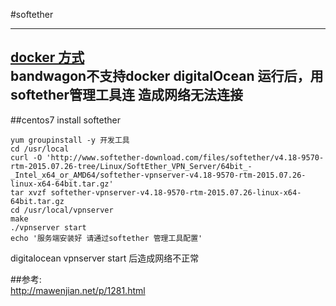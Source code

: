 #softether

-----
[docker 方式](https://hub.docker.com/r/frosquin/softether/)  
  bandwagon不支持docker 
  digitalOcean 运行后，用softether管理工具连 造成网络无法连接
----
##centos7 install softether  

```
yum groupinstall -y 开发工具
cd /usr/local
curl -O 'http://www.softether-download.com/files/softether/v4.18-9570-rtm-2015.07.26-tree/Linux/SoftEther_VPN_Server/64bit_-_Intel_x64_or_AMD64/softether-vpnserver-v4.18-9570-rtm-2015.07.26-linux-x64-64bit.tar.gz'
tar xvzf softether-vpnserver-v4.18-9570-rtm-2015.07.26-linux-x64-64bit.tar.gz 
cd /usr/local/vpnserver
make
./vpnserver start
echo '服务端安装好 请通过softether 管理工具配置'
```
digitalocean vpnserver start 后造成网络不正常


##参考:  
http://mawenjian.net/p/1281.html
  
  
